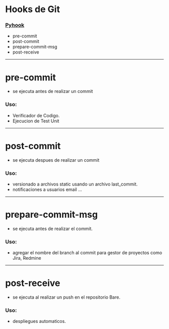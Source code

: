# Hooks de Git

### [Pyhook](https://github.com/luismayta/PyHook)

- pre-commit
- post-commit
- prepare-commit-msg
- post-receive



------------------------------------------------------

# pre-commit

- se ejecuta antes de realizar un commit

### Uso:

- Verificador de Codigo.
- Ejecucion de Test Unit

------------------------------------------------------

# post-commit

- se ejecuta despues de realizar un commit

### Uso:

- versionado a archivos static usando un archivo last_commit.
- notificaciones a usuarios email ...

------------------------------------------------------

# prepare-commit-msg

- se ejecuta antes de realizar el commit.

### Uso:

- agregar el nombre del branch al commit para gestor de proyectos como Jira, Redmine

------------------------------------------------------

# post-receive

- se ejecuta al realizar un push en el repositorio Bare.

### Uso:

- despliegues automaticos.
